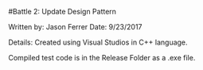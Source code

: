 #Battle 2: Update Design Pattern

Written by: Jason Ferrer
Date: 9/23/2017

Details: Created using Visual Studios in C++ language.

Compiled test code is in the Release Folder as a .exe file.
